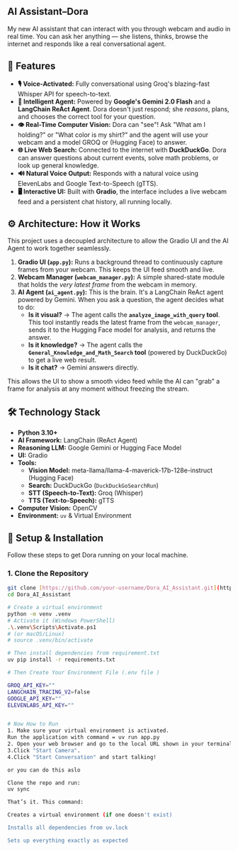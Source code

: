 ## AI Assistant–Dora

My new AI assistant that can interact with you through webcam and audio in real time. You can ask her anything — she listens, thinks, browse the internet and responds like a real conversational agent.



## 🌟 Features

* **🎙️ Voice-Activated:** Fully conversational using Groq's blazing-fast Whisper API for speech-to-text.
* **🧠 Intelligent Agent:** Powered by **Google's Gemini 2.0 Flash** and a **LangChain ReAct Agent**. Dora doesn't just respond; she *reasons*, plans, and chooses the correct tool for your question.
* **👁️ Real-Time Computer Vision:** Dora can "see"! Ask "What am I holding?" or "What color is my shirt?" and the agent will use your webcam and a model GROQ or  (Hugging Face) to answer.
* **🌐 Live Web Search:** Connected to the internet with **DuckDuckGo**. Dora can answer questions about current events, solve math problems, or look up general knowledge.
* **🔊 Natural Voice Output:** Responds with a natural voice using ElevenLabs and  Google Text-to-Speech (gTTS).
* **🖥️ Interactive UI:** Built with **Gradio**, the interface includes a live webcam feed and a persistent chat history, all running locally.

## ⚙️ Architecture: How it Works

This project uses a decoupled architecture to allow the Gradio UI and the AI Agent to work together seamlessly.

1.  **Gradio UI (`app.py`):** Runs a background thread to continuously capture frames from your webcam. This keeps the UI feed smooth and live.
2.  **Webcam Manager (`webcam_manager.py`):** A simple shared-state module that holds the *very latest frame* from the webcam in memory.
3.  **AI Agent (`ai_agent.py`):** This is the brain. It's a LangChain ReAct agent powered by Gemini. When you ask a question, the agent decides what to do:
    * **Is it visual?** -> The agent calls the **`analyze_image_with_query` tool**. This tool instantly reads the latest frame from the `webcam_manager`, sends it to the Hugging Face model for analysis, and returns the answer.
    * **Is it knowledge?** -> The agent calls the **`General_Knowledge_and_Math_Search` tool** (powered by DuckDuckGo) to get a live web result.
    * **Is it chat?** -> Gemini answers directly.

This allows the UI to show a smooth video feed while the AI can "grab" a frame for analysis at any moment without freezing the stream.

## 🛠️ Technology Stack

* **Python 3.10+**
* **AI Framework:** LangChain (ReAct Agent)
* **Reasoning LLM:** Google Gemini or Hugging Face Model
* **UI:** Gradio
* **Tools:**
    * **Vision Model:** meta-llama/llama-4-maverick-17b-128e-instruct (Hugging Face)
    * **Search:** DuckDuckGo (`DuckDuckGoSearchRun`)
    * **STT (Speech-to-Text):** Groq (Whisper)
    * **TTS (Text-to-Speech):** gTTS
* **Computer Vision:** OpenCV
* **Environment:** `uv` & Virtual Environment



## 🚀 Setup & Installation

Follow these steps to get Dora running on your local machine.

### 1. Clone the Repository

```bash
git clone [https://github.com/your-username/Dora_AI_Assistant.git](https://github.com/your-username/Dora_AI_Assistant.git)
cd Dora_AI_Assistant

# Create a virtual environment
python -m venv .venv
# Activate it (Windows PowerShell)
.\.venv\Scripts\Activate.ps1
# (or macOS/Linux)
# source .venv/bin/activate

# Then install dependencies from requirement.txt
uv pip install -r requirements.txt

# Then Create Your Environment File (.env file )

GROQ_API_KEY=""
LANGCHAIN_TRACING_V2=false
GOOGLE_API_KEY=""
ELEVENLABS_API_KEY="" 


# Now How to Run 
1. Make sure your virtual environment is activated.
Run the application with command = uv run app.py
2. Open your web browser and go to the local URL shown in your terminal (usually http://127.0.0.1:7886)
3.Click "Start Camera".
4.Click "Start Conversation" and start talking!

or you can do this aslo 

Clone the repo and run:
uv sync

That’s it. This command:

Creates a virtual environment (if one doesn't exist)

Installs all dependencies from uv.lock

Sets up everything exactly as expected
